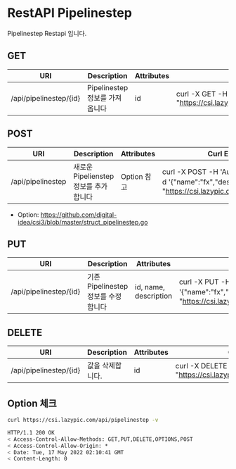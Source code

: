 # RestAPI Pipelinestep

Pipelinestep Restapi 입니다.

## GET

| URI | Description | Attributes | Curl Example |
| --- | --- | --- | --- |
|/api/pipelinestep/{id}| Pipelinestep 정보를 가져옵니다|id|curl -X GET -H "Authorization: Basic <TOKEN>" "https://csi.lazypic.com/api/pipelinestep/{id}"


## POST

| URI | Description | Attributes | Curl Example |
| --- | --- | --- | --- |
|/api/pipelinestep|새로운 Pipelienstep 정보를 추가합니다| Option 참고 |curl -X POST -H 'Authorization: Basic <TOKEN>' -d '{"name":"fx","description":"FX팀"}' "https://csi.lazypic.com/api/pipelinestep"

- Option: https://github.com/digital-idea/csi3/blob/master/struct_pipelinestep.go

## PUT

| URI | Description | Attributes | Curl Example |
| --- | --- | --- | --- |
|/api/pipelinestep/{id}|기존 Pipelinestep 정보를 수정합니다|id, name, description|curl -X PUT -H "Authorization: Basic <TOKEN>“ -d '{"name":"fx","description":"FX팀Task"}' "https://csi.lazypic.com/api/pipelinestep/{id}"

## DELETE

| URI | Description | Attributes | Curl Example |
| --- | --- | --- | --- |
|/api/pipelinestep/{id}|값을 삭제합니다.|id|curl -X DELETE -H "Authorization: Basic <TOKEN>" "https://csi.lazypic.com/api/pipelinestep/{id}"

## Option 체크

```bash
curl https://csi.lazypic.com/api/pipelinestep -v
```

```bash
HTTP/1.1 200 OK
< Access-Control-Allow-Methods: GET,PUT,DELETE,OPTIONS,POST
< Access-Control-Allow-Origin: *
< Date: Tue, 17 May 2022 02:10:41 GMT
< Content-Length: 0
```
